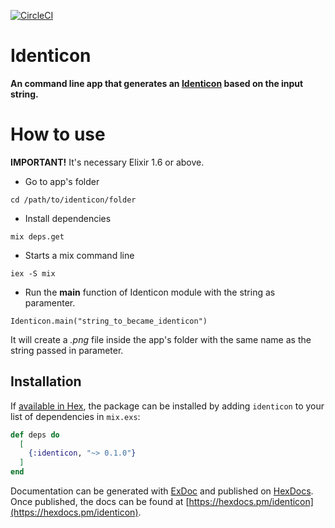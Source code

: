[![CircleCI](https://circleci.com/gh/henriqueaf/identicon.svg?style=shield)](https://circleci.com/gh/henriqueaf/identicon)

# Identicon

**An command line app that generates an [Identicon](https://en.wikipedia.org/wiki/Identicon) based on the input string.**

# How to use

**IMPORTANT!** It's necessary Elixir 1.6 or above.

* Go to app's folder
```
cd /path/to/identicon/folder
```

* Install dependencies
```
mix deps.get
```

* Starts a mix command line
```
iex -S mix
```

* Run the **main** function of Identicon module with the string as paramenter.
```
Identicon.main("string_to_became_identicon")
```
It will create a *.png* file inside the app's folder with the same name as the string passed in parameter.

## Installation

If [available in Hex](https://hex.pm/docs/publish), the package can be installed
by adding `identicon` to your list of dependencies in `mix.exs`:

```elixir
def deps do
  [
    {:identicon, "~> 0.1.0"}
  ]
end
```

Documentation can be generated with [ExDoc](https://github.com/elixir-lang/ex_doc)
and published on [HexDocs](https://hexdocs.pm). Once published, the docs can
be found at [https://hexdocs.pm/identicon](https://hexdocs.pm/identicon).

